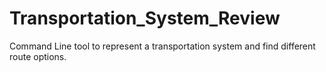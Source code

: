 # Transportation_System_Review
Command Line tool to represent a transportation system and find different route options.
